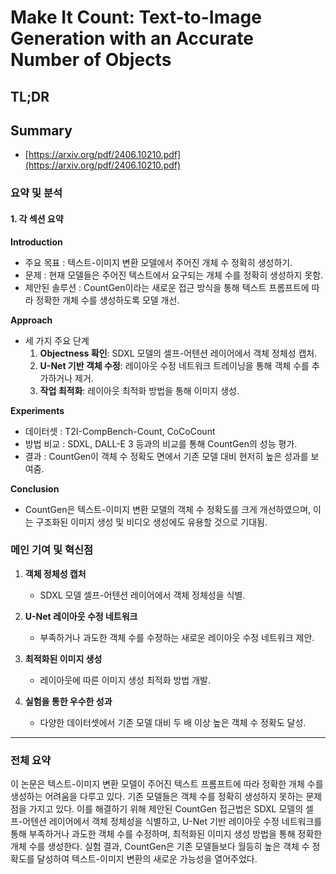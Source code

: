 # Make It Count: Text-to-Image Generation with an Accurate Number of Objects
## TL;DR
## Summary
- [https://arxiv.org/pdf/2406.10210.pdf](https://arxiv.org/pdf/2406.10210.pdf)

### 요약 및 분석

#### 1. 각 섹션 요약

**Introduction**
- 주요 목표 : 텍스트-이미지 변환 모델에서 주어진 개체 수 정확히 생성하기.
- 문제 : 현재 모델들은 주어진 텍스트에서 요구되는 개체 수를 정확히 생성하지 못함.
- 제안된 솔루션 : CountGen이라는 새로운 접근 방식을 통해 텍스트 프롬프트에 따라 정확한 개체 수를 생성하도록 모델 개선.

**Approach**
- 세 가지 주요 단계
  1. **Objectness 확인**: SDXL 모델의 셀프-어텐션 레이어에서 객체 정체성 캡처.
  2. **U-Net 기반 객체 수정**: 레이아웃 수정 네트워크 트레이닝을 통해 객체 수를 추가하거나 제거.
  3. **작업 최적화**: 레이아웃 최적화 방법을 통해 이미지 생성.

**Experiments**
- 데이터셋 : T2I-CompBench-Count, CoCoCount
- 방법 비교 : SDXL, DALL-E 3 등과의 비교를 통해 CountGen의 성능 평가.
- 결과 : CountGen이 객체 수 정확도 면에서 기존 모델 대비 현저히 높은 성과를 보여줌. 

**Conclusion**
- CountGen은 텍스트-이미지 변환 모델의 객체 수 정확도를 크게 개선하였으며, 이는 구조화된 이미지 생성 및 비디오 생성에도 유용할 것으로 기대됨.

### 메인 기여 및 혁신점

1. **객체 정체성 캡처**
   - SDXL 모델 셀프-어텐션 레이어에서 객체 정체성을 식별.

2. **U-Net 레이아웃 수정 네트워크**
   - 부족하거나 과도한 객체 수를 수정하는 새로운 레이아웃 수정 네트워크 제안.

3. **최적화된 이미지 생성**
   - 레이아웃에 따른 이미지 생성 최적화 방법 개발.

4. **실험을 통한 우수한 성과**
   - 다양한 데이터셋에서 기존 모델 대비 두 배 이상 높은 객체 수 정확도 달성.

---

### 전체 요약

이 논문은 텍스트-이미지 변환 모델이 주어진 텍스트 프롬프트에 따라 정확한 개체 수를 생성하는 어려움을 다루고 있다. 기존 모델들은 객체 수를 정확히 생성하지 못하는 문제점을 가지고 있다. 이를 해결하기 위해 제안된 CountGen 접근법은 SDXL 모델의 셀프-어텐션 레이어에서 객체 정체성을 식별하고, U-Net 기반 레이아웃 수정 네트워크를 통해 부족하거나 과도한 객체 수를 수정하며, 최적화된 이미지 생성 방법을 통해 정확한 개체 수를 생성한다. 실험 결과, CountGen은 기존 모델들보다 월등히 높은 객체 수 정확도를 달성하여 텍스트-이미지 변환의 새로운 가능성을 열어주었다.